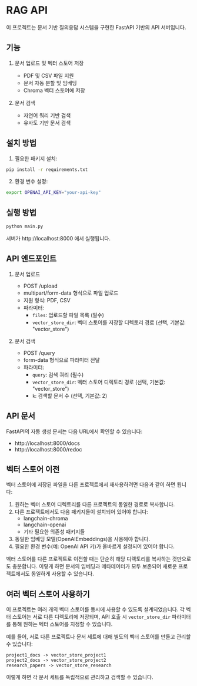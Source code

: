 # RAG API

이 프로젝트는 문서 기반 질의응답 시스템을 구현한 FastAPI 기반의 API 서버입니다.

## 기능

1. 문서 업로드 및 벡터 스토어 저장

   - PDF 및 CSV 파일 지원
   - 문서 자동 분할 및 임베딩
   - Chroma 벡터 스토어에 저장

2. 문서 검색
   - 자연어 쿼리 기반 검색
   - 유사도 기반 문서 검색

## 설치 방법

1. 필요한 패키지 설치:

```bash
pip install -r requirements.txt
```

2. 환경 변수 설정:

```bash
export OPENAI_API_KEY="your-api-key"
```

## 실행 방법

```bash
python main.py
```

서버가 http://localhost:8000 에서 실행됩니다.

## API 엔드포인트

1. 문서 업로드

   - POST /upload
   - multipart/form-data 형식으로 파일 업로드
   - 지원 형식: PDF, CSV
   - 파라미터:
     - `files`: 업로드할 파일 목록 (필수)
     - `vector_store_dir`: 벡터 스토어를 저장할 디렉토리 경로 (선택, 기본값: "vector_store")

2. 문서 검색
   - POST /query
   - form-data 형식으로 파라미터 전달
   - 파라미터:
     - `query`: 검색 쿼리 (필수)
     - `vector_store_dir`: 벡터 스토어 디렉토리 경로 (선택, 기본값: "vector_store")
     - `k`: 검색할 문서 수 (선택, 기본값: 2)

## API 문서

FastAPI의 자동 생성 문서는 다음 URL에서 확인할 수 있습니다:

- http://localhost:8000/docs
- http://localhost:8000/redoc

## 벡터 스토어 이전

벡터 스토어에 저장된 파일을 다른 프로젝트에서 재사용하려면 다음과 같이 하면 됩니다:

1. 원하는 벡터 스토어 디렉토리를 다른 프로젝트의 동일한 경로로 복사합니다.
2. 다른 프로젝트에서도 다음 패키지들이 설치되어 있어야 합니다:
   - langchain-chroma
   - langchain-openai
   - 기타 필요한 의존성 패키지들
3. 동일한 임베딩 모델(OpenAIEmbeddings)을 사용해야 합니다.
4. 필요한 환경 변수(예: OpenAI API 키)가 올바르게 설정되어 있어야 합니다.

벡터 스토어를 다른 프로젝트로 이전할 때는 단순히 해당 디렉토리를 복사하는 것만으로도 충분합니다. 이렇게 하면 문서의 임베딩과 메타데이터가 모두 보존되어 새로운 프로젝트에서도 동일하게 사용할 수 있습니다.

## 여러 벡터 스토어 사용하기

이 프로젝트는 여러 개의 벡터 스토어를 동시에 사용할 수 있도록 설계되었습니다. 각 벡터 스토어는 서로 다른 디렉토리에 저장되며, API 호출 시 `vector_store_dir` 파라미터를 통해 원하는 벡터 스토어를 지정할 수 있습니다.

예를 들어, 서로 다른 프로젝트나 문서 세트에 대해 별도의 벡터 스토어를 만들고 관리할 수 있습니다:

```
project1_docs -> vector_store_project1
project2_docs -> vector_store_project2
research_papers -> vector_store_research
```

이렇게 하면 각 문서 세트를 독립적으로 관리하고 검색할 수 있습니다.
